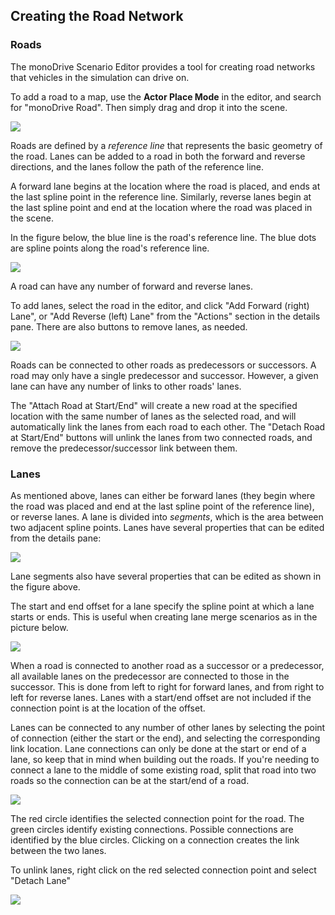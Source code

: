 ## Creating the Road Network

### Roads
The monoDrive Scenario Editor provides a tool for creating road networks that vehicles in the simulation
can drive on. 

To add a road to a map, use the __Actor Place Mode__ in the editor, and search for "monoDrive Road". Then simply drag and drop it into the scene.

<img class='lg_img' src="https://github.com/monoDriveIO/documentation/raw/lane_tool/WikiPhotos/scenario_editor/roads/monoDrive_road_tool.PNG"/>

Roads are defined by a _reference line_ that represents the basic geometry of the road. Lanes can be added to a road in both the forward and reverse directions, and the lanes follow the path of the reference line. 

A forward lane begins at the location where the road is placed, and ends at the last spline point in the reference line. Similarly, reverse lanes begin at the last spline point and end at the location where the road was placed in the scene.

In the figure below, the blue line is the road's reference line. The blue dots are spline points along the road's reference line.

<img class='lg_img' src="https://github.com/monoDriveIO/documentation/raw/lane_tool/WikiPhotos/scenario_editor/roads/reference_line.PNG"/>

A road can have any number of forward and reverse lanes.

To add lanes, select the road in the editor, and click "Add Forward (right) Lane", or "Add Reverse (left) Lane" from the "Actions" section in the details pane. There are also buttons to remove lanes, as needed.

<img class='lg_img' src="https://github.com/monoDriveIO/documentation/raw/lane_tool/WikiPhotos/scenario_editor/roads/road_actions.PNG"/>

Roads can be connected to other roads as predecessors or successors. A road may only have a single predecessor and successor. However, a given lane can have any number of links to other roads' lanes.

The "Attach Road at Start/End" will create a new road at the specified location with the same number of lanes as the selected road, and will automatically link the lanes from each road to each other. The "Detach Road at Start/End" buttons will unlink the lanes from two connected roads, and remove the predecessor/successor link between them.

### Lanes

As mentioned above, lanes can either be forward lanes (they begin where the road was placed and end at the last spline point of the reference line), or reverse lanes. A lane is divided into _segments_, which is the area between two adjacent spline points. Lanes have several properties that can be edited from the details pane:

<img class='lg_img' src="https://github.com/monoDriveIO/documentation/raw/lane_tool/WikiPhotos/scenario_editor/roads/lane_properties.PNG"/>

Lane segments also have several properties that can be edited as shown in the figure above.

The start and end offset for a lane specify the spline point at which a lane starts or ends. This is useful when creating lane merge scenarios as in the picture below.

<img class='lg_img' src="https://github.com/monoDriveIO/documentation/raw/lane_tool/WikiPhotos/scenario_editor/roads/lane_offsets.PNG"/>

When a road is connected to another road as a successor or a predecessor, all available lanes on the predecessor are connected to those in the successor. This is done from left to right for forward lanes, and from right to left for reverse lanes. Lanes with a start/end offset are not included if the connection point is at the location of the offset.

Lanes can be connected to any number of other lanes by selecting the point of connection (either the start or the end), and selecting the corresponding link location. Lane connections can only be done at the start or end of a lane, so keep that in mind when building out the roads. If you're needing to connect a lane to the middle of some existing road, split that road into two roads so the connection can be at the start/end of a road.

<img class='lg_img' src="https://github.com/monoDriveIO/documentation/raw/lane_tool/WikiPhotos/scenario_editor/roads/connecting_lanes.gif"/>

The red circle identifies the selected connection point for the road. The green circles identify existing connections. Possible connections are identified by the blue circles. Clicking on a connection creates the link between the two lanes.

To unlink lanes, right click on the red selected connection point and select "Detach Lane"

<img class='lg_img' src="https://github.com/monoDriveIO/documentation/raw/lane_tool/WikiPhotos/scenario_editor/roads/disconnect_lane_menu.PNG"/>
